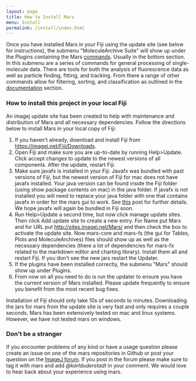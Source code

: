 ```yaml
---
layout: page
title: How to Install Mars
menu: Install
permalink: /install/index.html
---
```

Once you have installed Mars in your Fiji using the update site (see below for instructions), the submenu "MoleculeArchive Suite" will show up under the Plugins containing the Mars [commands](../docs). Usually in the bottom section. In this submenu are a series of commands for general processing of single-molecule data. There are tools for both the analysis of fluorescence data as well as particle finding, fitting, and tracking. From there a range of other commands allow for filtering, sorting, and classification as outlined in the [documentation](../docs) section.

### How to install this project in your local Fiji
An imagej update site has been created to help with maintenance and distribution of Mars and all necessary dependencies. Follow the directions below to install Mars in your local copy of Fiji:
1. If you haven't already, download and install Fiji from https://imagej.net/Fiji/Downloads.
1. Open Fiji and make sure you are up-to-date by running Help>Update. Click accept changes to update to the newest versions of all components. After the update, restart Fiji.
1. Make sure javafx is installed in your Fiji. Javafx was bundled with past versions of Fiji, but the newest version of Fiji for mac does not have javafx installed. Your java version can be found inside the Fiji folder (using show package contents on mac) in the java folder. If javafx is not installed you will need to replace your java folder with one that contains javafx in order for the mars gui to work. See [this](https://forum.image.sc/t/can-not-use-javafx-on-fiji-at-openjdk/27213/10) post for further details. We hope javafx will again be bundled in Fiji soon.
1. Run Help>Update a second time, but now click manage update sites. Then click Add update site to create a new entry. For Name put Mars and for URL put http://sites.imagej.net/Mars/ and then check the box to activate the update site. Now mars-core and mars-fs (the gui for Tables, Plots and MoleculeArchives) files should show up as well as the necessary dependencies (there a lot of dependencies for mars-fx related to the markdown editor and charting library). Install them all and restart Fiji. If you don't see the new jars restart the Updater.
1. If the plugins have been installed correctly, the submenu "Mars" should show up under Plugins.
1. From now on all you need to do is run the updater to ensure you have the current version of Mars installed. Please update frequently to ensure you benefit from the most recent bug fixes.

Installation of Fiji should only take 10s of seconds to minutes. Downloading the jars for mars from the update site is very fast and only requires a couple seconds. Mars has been extensively tested on mac and linux systems. However, we have not tested mars on windows.

### Don't be a stranger
If you encounter problems of any kind or have a usage question please create an issue on one of the mars repositories in Github or post your question on the [ImageJ forum](https://forum.image.sc). If you post in the forum please make sure to tag it with mars and add *@karlduderstadt* in your comment. We would love to hear back about your experience using mars.
